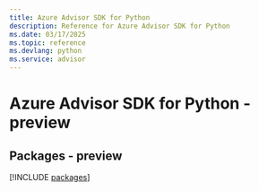 ```yaml
---
title: Azure Advisor SDK for Python
description: Reference for Azure Advisor SDK for Python
ms.date: 03/17/2025
ms.topic: reference
ms.devlang: python
ms.service: advisor
---
```

# Azure Advisor SDK for Python - preview
## Packages - preview
[!INCLUDE [packages](advisor-index.md)]